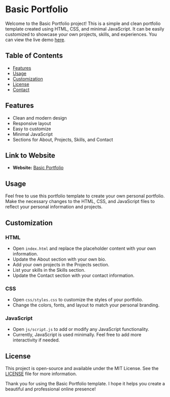 # Basic Portfolio

Welcome to the Basic Portfolio project! This is a simple and clean portfolio template created using HTML, CSS, and minimal JavaScript. It can be easily customized to showcase your own projects, skills, and experiences. You can view the live demo [here](https://shobhittomer.github.io/Basic_Portfolio/).

## Table of Contents

- [Features](#features)
- [Usage](#usage)
- [Customization](#customization)
- [License](#license)
- [Contact](#contact)

## Features

- Clean and modern design
- Responsive layout
- Easy to customize
- Minimal JavaScript
- Sections for About, Projects, Skills, and Contact

## Link to Website

- **Website:** [Basic Portfolio](https://shobhittomer.github.io/Basic_Portfolio/)

## Usage

Feel free to use this portfolio template to create your own personal portfolio. Make the necessary changes to the HTML, CSS, and JavaScript files to reflect your personal information and projects.

## Customization

### HTML

- Open `index.html` and replace the placeholder content with your own information.
- Update the About section with your own bio.
- Add your own projects in the Projects section.
- List your skills in the Skills section.
- Update the Contact section with your contact information.

### CSS

- Open `css/styles.css` to customize the styles of your portfolio.
- Change the colors, fonts, and layout to match your personal branding.

### JavaScript

- Open `js/script.js` to add or modify any JavaScript functionality.
- Currently, JavaScript is used minimally. Feel free to add more interactivity if needed.

## License

This project is open-source and available under the MIT License. See the [LICENSE](LICENSE) file for more information.


Thank you for using the Basic Portfolio template. I hope it helps you create a beautiful and professional online presence!
